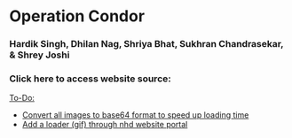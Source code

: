 # Operation Condor
### Hardik Singh, Dhilan Nag, Shriya Bhat, Sukhran Chandrasekar, & Shrey Joshi

### Click here to access website source: <a href="https://operationcondor.github.io/59475574/"/>

To-Do:
- Convert all images to base64 format to speed up loading time
- Add a loader (gif) through nhd website portal